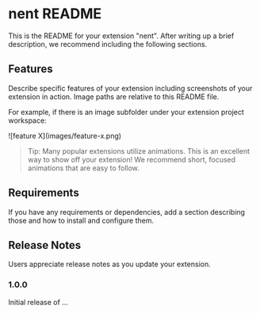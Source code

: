 # nent README

This is the README for your extension "nent". After writing up a brief description, we recommend including the following sections.

## Features

Describe specific features of your extension including screenshots of your extension in action. Image paths are relative to this README file.

For example, if there is an image subfolder under your extension project workspace:

\!\[feature X\]\(images/feature-x.png\)

> Tip: Many popular extensions utilize animations. This is an excellent way to show off your extension! We recommend short, focused animations that are easy to follow.

## Requirements

If you have any requirements or dependencies, add a section describing those and how to install and configure them.


## Release Notes

Users appreciate release notes as you update your extension.

### 1.0.0

Initial release of ...
